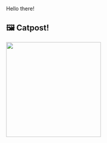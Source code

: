 Hello there!



## 🖼️ Catpost!

<sub>
    <img src="https://cdn2.thecatapi.com/images/kOAHCDEzA.jpg" height="256">
</sub>

